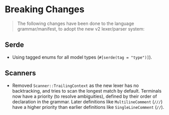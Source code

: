 # Breaking Changes

> The following changes have been done to the language grammar/manifest, to adopt the new v2 lexer/parser system:

## Serde

- Using tagged enums for all model types (`#[serde(tag = "type")]`).

## Scanners

- Removed `Scanner::TrailingContext` as the new lexer has no backtracking, and tries to scan the longest match by default. Terminals now have a priority (to resolve ambiguities), defined by their order of declaration in the grammar. Later definitions like `MultilineComment` (`///`) have a higher priority than earlier definitions like `SingleLineComment` (`//`).
